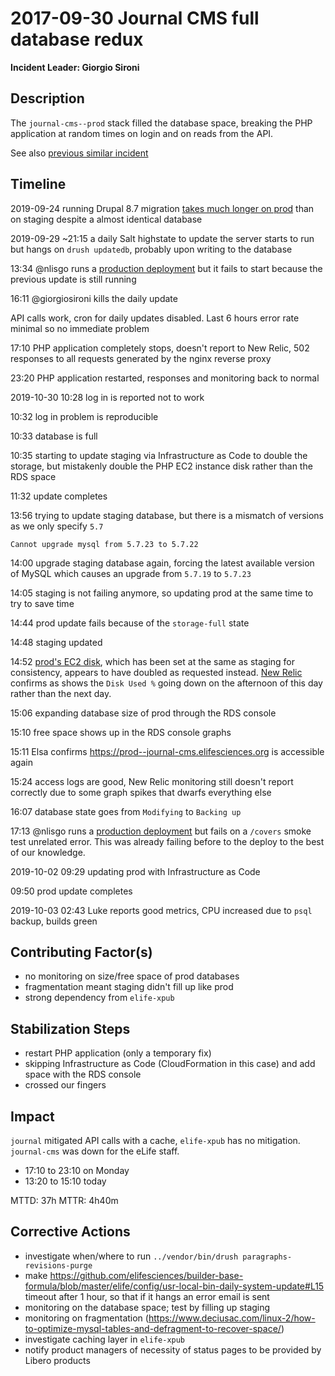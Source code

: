 # 2017-09-30 Journal CMS full database redux

**Incident Leader: Giorgio Sironi**

## Description

The `journal-cms--prod` stack filled the database space, breaking the PHP application at random times on login and on reads from the API.

See also [previous similar incident](2018-01-13-Journal-cms-full-database.md)

## Timeline

2019-09-24 running Drupal 8.7 migration [takes much longer on prod](https://alfred.elifesciences.org/job/prod-journal-cms/368/) than on staging despite a almost identical database

2019-09-29 ~21:15 a daily Salt highstate to update the server starts to run but hangs on `drush updatedb`, probably upon writing to the database

13:34 @nlisgo runs a [production deployment](https://alfred.elifesciences.org/job/prod-journal-cms/373) but it fails to start because the previous update is still running

16:11 @giorgiosironi kills the daily update

API calls work, cron for daily updates disabled. Last 6 hours error rate minimal so no immediate problem

17:10 PHP application completely stops, doesn't report to New Relic, 502 responses to all requests generated by the nginx reverse proxy

23:20 PHP application restarted, responses and monitoring back to normal

2019-10-30 10:28 log in is reported not to work

10:32 log in problem is reproducible

10:33 database is full

10:35 starting to update staging via Infrastructure as Code to double the storage, but mistakenly double the PHP EC2 instance disk rather than the RDS space

11:32 update completes

13:56 trying to update staging database, but there is a mismatch of versions as we only specify `5.7`

`Cannot upgrade mysql from 5.7.23 to 5.7.22`

14:00 upgrade staging database again, forcing the latest available version of MySQL which causes an upgrade from `5.7.19` to `5.7.23`

14:05 staging is not failing anymore, so updating prod at the same time to try to save time

14:44 prod update fails because of the `storage-full` state

14:48 staging updated

14:52 [prod's EC2 disk](https://console.aws.amazon.com/ec2/home?region=us-east-1#Volumes:search=vol-08346f3738e8a1969;sort=desc:size), which has been set at the same as staging for consistency, appears to have doubled as requested instead. [New Relic](https://infrastructure.newrelic.com/accounts/1451451/hosts/storage?filters=%7B%22and%22%3A%5B%7B%22or%22%3A%5B%7B%22like%22%3A%7B%22apmApplicationNames%22%3A%22%7Cjournal-cms--prod%7C%22%7D%7D%5D%7D%5D%7D&timeStart=7%20days%20ago) confirms as shows the `Disk Used %` going down on the afternoon of this day rather than the next day.

15:06 expanding database size of prod through the RDS console

15:10 free space shows up in the RDS console graphs

15:11 Elsa confirms https://prod--journal-cms.elifesciences.org is accessible again

15:24 access logs are good, New Relic monitoring still doesn't report correctly due to some graph spikes that dwarfs everything else

16:07 database state goes from `Modifying` to `Backing up`

17:13 @nlisgo runs a [production deployment](https://alfred.elifesciences.org/job/prod-journal-cms/375/console) but fails on a `/covers` smoke test unrelated error. This was already failing before to the deploy to the best of our knowledge.

2019-10-02 09:29 updating prod with Infrastructure as Code

09:50 prod update completes

2019-10-03 02:43 Luke reports good metrics, CPU increased due to `psql` backup, builds green

## Contributing Factor(s)

- no monitoring on size/free space of prod databases
- fragmentation meant staging didn't fill up like prod
- strong dependency from `elife-xpub`

## Stabilization Steps

- restart PHP application (only a temporary fix)
- skipping Infrastructure as Code (CloudFormation in this case) and add space with the RDS console
- crossed our fingers

## Impact

`journal` mitigated API calls with a cache, `elife-xpub` has no mitigation. `journal-cms` was down for the eLife staff.

- 17:10 to 23:10 on Monday
- 13:20 to 15:10 today

MTTD: 37h
MTTR: 4h40m

## Corrective Actions

- investigate when/where to run `../vendor/bin/drush paragraphs-revisions-purge`
- make https://github.com/elifesciences/builder-base-formula/blob/master/elife/config/usr-local-bin-daily-system-update#L15 timeout after 1 hour, so that if it hangs an error email is sent
- monitoring on the database space; test by filling up staging
- monitoring on fragmentation (https://www.deciusac.com/linux-2/how-to-optimize-mysql-tables-and-defragment-to-recover-space/)
- investigate caching layer in `elife-xpub`
- notify product managers of necessity of status pages to be provided by Libero products
